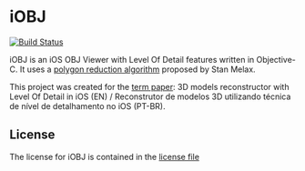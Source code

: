 # iOBJ

[![Build Status][travis-image]][travis-url]

iOBJ is an iOS OBJ Viewer with Level Of Detail features written in Objective-C.
It uses a [polygon reduction algorithm](http://www.melax.com/gdmag.pdf) proposed by Stan Melax.

This project was created for the [term paper](http://www.bc.furb.br/docs/MO/2013/353646_1_1.PDF): 3D models reconstructor with Level Of Detail in iOS (EN) / Reconstrutor de modelos 3D utilizando técnica de nível de detalhamento no iOS (PT-BR).

## License

The license for iOBJ is contained in the [license file](http://github.com/felipowsky/iOBJ/blob/master/LICENSE)

[travis-url]:  https://travis-ci.org/felipowsky/iOBJ
[travis-image]: https://travis-ci.org/felipowsky/iOBJ.svg?style=flat
